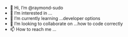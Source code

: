 - 👋 Hi, I’m @raymond-sudo
- 👀 I’m interested in ...
- 🌱 I’m currently learning ...developer options
- 💞️ I’m looking to collaborate on ...how to code correctly 
- 📫 How to reach me ...

<!---
raymond-sudo/raymond-sudo is a ✨ special ✨ repository because its `README.md` (this file) appears on your GitHub profile.
You can click the Preview link to take a look at your changes.
--->
